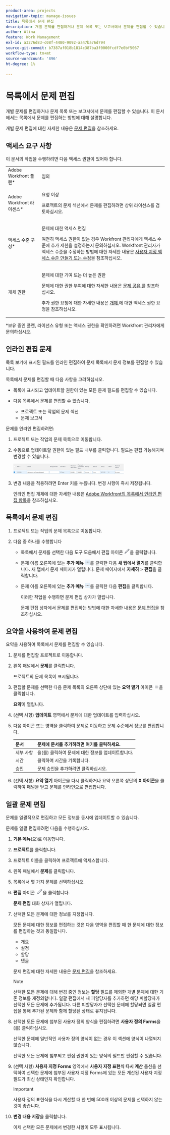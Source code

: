 ```yaml
---
product-area: projects
navigation-topic: manage-issues
title: 목록에서 문제 편집
description: 개별 문제를 편집하거나 문제 목록 또는 보고서에서 문제를 편집할 수 있습니다. 이 문서에서는 목록에서 문제를 편집하는 방법에 대해 설명합니다.
author: Alina
feature: Work Management
exl-id: a3276d83-c08f-4480-9092-aa47ba76d794
source-git-commit: b7387af018b1814c387ba3f0000fcdf7e0bf5067
workflow-type: tm+mt
source-wordcount: '896'
ht-degree: 1%

---
```


# 목록에서 문제 편집

개별 문제를 편집하거나 문제 목록 또는 보고서에서 문제를 편집할 수 있습니다. 이 문서에서는 목록에서 문제를 편집하는 방법에 대해 설명합니다.

개별 문제 편집에 대한 자세한 내용은 [문제 편집](../../../manage-work/issues/manage-issues/edit-issues.md)을 참조하세요.

## 액세스 요구 사항

이 문서의 작업을 수행하려면 다음 액세스 권한이 있어야 합니다.

<table style="table-layout:auto"> 
 <col> 
 <col> 
 <tbody> 
  <tr> 
   <td role="rowheader">Adobe Workfront 플랜*</td> 
   <td> <p>임의</p> </td> 
  </tr> 
  <tr> 
   <td role="rowheader">Adobe Workfront 라이센스*</td> 
   <td> <p>요청 이상</p> <p>프로젝트의 문제 섹션에서 문제를 편집하려면 상위 라이선스를 검토하십시오.</p> </td> 
  </tr> 
  <tr> 
   <td role="rowheader">액세스 수준 구성*</td> 
   <td> <p>문제에 대한 액세스 편집</p> <p>여전히 액세스 권한이 없는 경우 Workfront 관리자에게 액세스 수준에 추가 제한을 설정하는지 문의하십시오. Workfront 관리자가 액세스 수준을 수정하는 방법에 대한 자세한 내용은 <a href="../../../administration-and-setup/add-users/configure-and-grant-access/create-modify-access-levels.md" class="MCXref xref">사용자 지정 액세스 수준 만들기 또는 수정</a>을 참조하십시오.</p> </td> 
  </tr> 
  <tr> 
   <td role="rowheader">개체 권한</td> 
   <td> <p>문제에 대한 기여 또는 더 높은 권한</p> <p> 문제에 대한 권한 부여에 대한 자세한 내용은 <a href="../../../workfront-basics/grant-and-request-access-to-objects/share-an-issue.md" class="MCXref xref">문제 공유 </a>를 참조하십시오.</p> <p>추가 권한 요청에 대한 자세한 내용은 <a href="../../../workfront-basics/grant-and-request-access-to-objects/request-access.md" class="MCXref xref">개체 </a>에 대한 액세스 권한 요청을 참조하십시오.</p> </td> 
  </tr> 
 </tbody> 
</table>

&#42;보유 중인 플랜, 라이선스 유형 또는 액세스 권한을 확인하려면 Workfront 관리자에게 문의하십시오.

## 인라인 편집 문제

목록 보기에 표시된 필드를 인라인 편집하여 문제 목록에서 문제 정보를 편집할 수 있습니다.

목록에서 문제를 편집할 때 다음 사항을 고려하십시오.

* 목록에 표시되고 업데이트할 권한이 있는 모든 문제 필드를 편집할 수 있습니다.
* 다음 목록에서 문제를 편집할 수 있습니다.

   * 프로젝트 또는 작업의 문제 섹션
   * 문제 보고서

문제를 인라인 편집하려면:

1. 프로젝트 또는 작업의 문제 목록으로 이동합니다.
1. 수동으로 업데이트할 권한이 있는 필드 내부를 클릭합니다. 필드는 편집 가능해지며 변경할 수 있습니다.

   ![인라인 문제 편집](assets/edit-issues-inline-350x34.png)

1. 변경 내용을 적용하려면 Enter 키를 누릅니다. 변경 사항이 즉시 저장됩니다.

   인라인 편집 개체에 대한 자세한 내용은 [Adobe Workfront의 목록에서 인라인 편집 항목](../../../workfront-basics/navigate-workfront/use-lists/inline-edit-objects.md)을 참조하십시오.

## 목록에서 문제 편집

1. 프로젝트 또는 작업의 문제 목록으로 이동합니다.
1. 다음 중 하나를 수행합니다

   * 목록에서 문제를 선택한 다음 도구 모음에서 편집 아이콘 ![편집 아이콘](assets/qs-edit-icon.png)을 클릭합니다.
   * 문제 이름 오른쪽에 있는 **추가 메뉴** ![추가 메뉴](assets/more-icon-task-list.png)를 클릭한 다음 **새 탭에서 열기**&#x200B;를 클릭합니다. 새 탭에서 문제 페이지가 열립니다. 문제 페이지에서 **자세히** > **편집**&#x200B;을 클릭합니다.
   * 문제 이름 오른쪽에 있는 **추가 메뉴** ![추가 메뉴](assets/more-icon-task-list.png)를 클릭한 다음 **편집**&#x200B;을 클릭합니다.

     이러한 작업을 수행하면 문제 편집 상자가 열립니다.

     문제 편집 상자에서 문제를 편집하는 방법에 대한 자세한 내용은 [문제 편집](../../../manage-work/issues/manage-issues/edit-issues.md)을 참조하십시오.

## 요약을 사용하여 문제 편집

요약을 사용하여 목록에서 문제를 편집할 수 있습니다.

1. 문제를 편집할 프로젝트로 이동합니다.
1. 왼쪽 패널에서 **문제**&#x200B;를 클릭합니다.

   프로젝트의 문제 목록이 표시됩니다.

1. 편집할 문제를 선택한 다음 문제 목록의 오른쪽 상단에 있는 **요약 열기** 아이콘 ![요약 열기 아이콘](assets/qs-open-summary-icon-in-new-toolbar-small.png)을 클릭합니다.

   **요약**&#x200B;이 열립니다.

1. (선택 사항) **업데이트** 영역에서 문제에 대한 업데이트를 입력하십시오.
1. 다음 아이콘 또는 영역을 클릭하여 문제로 이동하고 문제 수준에서 정보를 편집합니다.

   | 문서 | 문제에 문서를 추가하려면 **여기를 클릭**&#x200B;하세요. |
   |---|---|
   | 세부 사항 | 을(를) 클릭하여 문제에 대한 정보를 업데이트합니다. |
   | 시간 | 클릭하여 시간을 기록합니다. |
   | 승인 | 문제 승인을 추가하려면 클릭하십시오. |

1. (선택 사항) **요약 열기** 아이콘을 다시 클릭하거나 요약 오른쪽 상단의 **X 아이콘**&#x200B;을 클릭하여 패널을 닫고 문제를 인라인으로 편집합니다.

## 일괄 문제 편집

문제를 일괄적으로 편집하고 모든 정보를 동시에 업데이트할 수 있습니다.

문제를 일괄 편집하려면 다음을 수행하십시오.

1. **기본 메뉴**(으)로 이동합니다.
1. **프로젝트**&#x200B;를 클릭합니다.
1. 프로젝트 이름을 클릭하여 프로젝트에 액세스합니다.
1. 왼쪽 패널에서 **문제**&#x200B;를 클릭합니다.
1. 목록에서 몇 가지 문제를 선택하십시오.
1. **편집** 아이콘 ![편집 아이콘](assets/edit-icon.png)을 클릭합니다.

   **문제 편집** 대화 상자가 열립니다.

1. 선택한 모든 문제에 대한 정보를 지정합니다.

   모든 문제에 대한 정보를 편집하는 것은 다음 영역을 편집할 때 한 문제에 대한 정보를 편집하는 것과 동일합니다.

   * 개요
   * 설정
   * 할당
   * 댓글

   문제 편집에 대한 자세한 내용은 [문제 편집](../../../manage-work/issues/manage-issues/edit-issues.md)을 참조하세요.

   >[!NOTE]
   >
   >선택한 모든 문제에 대해 변경 중인 정보는 **할당** 필드를 제외한 개별 문제에 대한 기존 정보를 재정의합니다. 일괄 편집에서 새 피할당자를 추가하면 해당 피할당자가 선택한 모든 문제에 추가됩니다. 다른 피할당자가 선택한 문제에 할당되면 일괄 편집을 통해 추가된 문제와 함께 할당된 상태로 유지됩니다.

1. 선택한 모든 문제에 첨부된 사용자 정의 양식을 편집하려면 **사용자 정의 Forms**&#x200B;을(를) 클릭하십시오.

   선택한 문제에 일반적인 사용자 정의 양식이 없는 경우 이 섹션에 양식이 나열되지 않습니다.

   선택한 모든 문제에 첨부되고 편집 권한이 있는 양식의 필드만 편집할 수 있습니다.

1. (선택 사항) **사용자 지정 Forms** 영역에서 **사용자 지정 표현식 다시 계산** 옵션을 선택하여 선택한 문제에 첨부된 사용자 지정 Forms에 있는 모든 계산된 사용자 지정 필드가 최신 상태인지 확인합니다.

   >[!IMPORTANT]
   >
   >사용자 정의 표현식을 다시 계산할 때 한 번에 500개 이상의 문제를 선택하지 않는 것이 좋습니다.

1. **변경 내용 저장**&#x200B;을 클릭합니다.

   이제 선택한 모든 문제에서 변경한 사항이 모두 표시됩니다.
